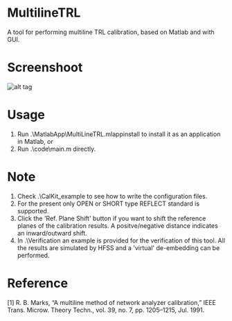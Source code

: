 # MultilineTRL
A tool for performing multiline TRL calibration, based on Matlab and with GUI.

# Screenshoot
![alt tag](https://raw.githubusercontent.com/simonary/MultilineTRL/master/MatlabApp/screenshot.png)

# Usage
1. Run .\MatlabApp\MultiLineTRL.mlappinstall to install it as an application in Matlab, or
2. Run .\code\main.m directly.

# Note
1. Check .\CalKit_example to see how to write the configuration files.
2. For the present only OPEN or SHORT type REFLECT standard is supported.
3. Click the 'Ref. Plane Shift' button if you want to shift the reference planes of the calibration results. A positve/negative distance indicates an inward/outward shift.
4. In .\Verification an example is provided for the verification of this tool. All the results are simulated by HFSS and a 'virtual' de-embedding can be performed.

# Reference
[1] R. B. Marks, “A multiline method of network analyzer calibration,” IEEE Trans. Microw. Theory Techn., vol. 39, no. 7, pp. 1205–1215, Jul. 1991.